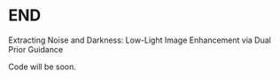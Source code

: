 # END
Extracting Noise and Darkness: Low-Light Image Enhancement via Dual Prior Guidance

Code will be soon.
